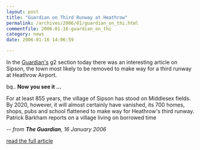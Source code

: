 ```yaml
---
layout: post
title: "Guardian on Third Runway at Heathrow"
permalink: /archives/2006/01/guardian_on_thi.html
commentfile: 2006-01-16-guardian_on_thi
category: news
date: 2006-01-16 14:06:59

---
```


In the [Guardian's](http://www.guardian.co.uk/) g2 section today there was an interesting article on Sipson, the town most likely to be removed to make way for a third runway at Heathrow Airport.

bq.. <strong>Now you see it ...</strong>

For at least 855 years, the village of Sipson has stood on Middlesex fields. By 2020, however, it will almost certainly have vanished, its 700 homes, shops, pubs and school flattened to make way for Heathrow's third runway. Patrick Barkham reports on a village living on borrowed time

*-- from **The Guardian**, 16 January 2006*

[read the full article](http://www.guardian.co.uk/g2/story/0,3604,1687144,00.html)
